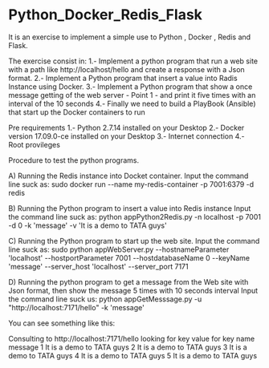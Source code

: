 # Python_Docker_Redis_Flask
It is an exercise to implement a simple use to Python , Docker , Redis and Flask.

The exercise consist in:
1.- Implement a python program that run a web site with a path like  http://localhost/hello and create a response with a Json format.
2.- Implement a Python program that insert a value into Radis Instance using Docker.
3.- Implement a Python program that show a once message getting of the web server - Point 1 - and print it five times with an interval of the 10 seconds
4.- Finally we need to build a  PlayBook (Ansible) that start up the Docker containers to run

Pre requirements
1.- Python 2.7.14 installed on your Desktop
2.- Docker version 17.09.0-ce installed on your Desktop
3.- Internet connection
4.- Root provileges

Procedure to test the python programs.

A) Running the Redis instance into Docket container.
Input the command line suck as:
sudo docker run --name my-redis-container -p 7001:6379 -d redis

B) Running the Python program to insert a value into Redis instance
Input the command line suck as:
python appPython2Redis.py  -n localhost -p 7001 -d 0 -k 'message' -v 'It is a demo to TATA guys'

C) Running the Python program to start up the web site.
Input the command line suck as:
sudo python appWebServer.py --hostnameParameter 'localhost' --hostportParameter 7001 --hostdatabaseName 0 --keyName 'message' --server_host 'localhost' --server_port 7171

D) Running the python program to get a message from the Web site with Json format, then show the message 5 times with 10 seconds interval
Input the command line suck us:
python appGetMesssage.py -u "http://localhost:7171/hello" -k 'message'

You can see something like this:

Consulting to http://localhost:7171/hello
looking for key value for key name message
1
It is a demo to TATA guys
2
It is a demo to TATA guys
3
It is a demo to TATA guys
4
It is a demo to TATA guys
5
It is a demo to TATA guys




